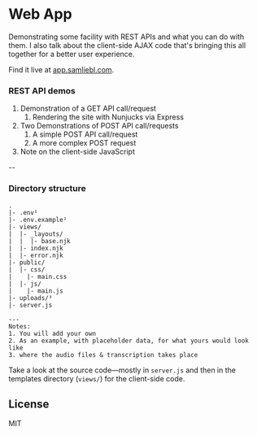 # Web App

Demonstrating some facility with REST APIs and what you can do with them. I also talk about the client-side AJAX code that's bringing this all together for a better user experience.

Find it live at [app.samliebl.com](https://app.samliebl.com).

### REST API demos

1. Demonstration of a GET API call/request  
    1. Rendering the site with Nunjucks via Express
1. Two Demonstrations of POST API call/requests
    1. A simple POST API call/request
    1. A more complex POST request
1. Note on the client-side JavaScript

--

### Directory structure

```
.
|- .env¹
|- .env.example²
|- views/
|  |- _layouts/
|  |  |- base.njk
|  |- index.njk
|  |- error.njk
|- public/
|  |- css/
|    |- main.css
|  |- js/
|    |- main.js
|- uploads/³
|- server.js

---
Notes:
1. You will add your own
2. As an example, with placeholder data, for what yours would look like
3. where the audio files & transcription takes place
```

Take a look at the source code—mostly in `server.js` and then in the templates directory (`views/`) for the client-side code.

## License

MIT